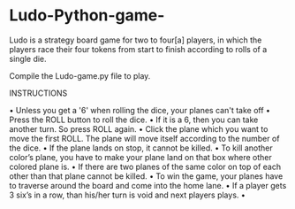 # Ludo-Python-game-
Ludo is a strategy board game for two to four[a] players, in which the players race their four tokens from start to finish according to rolls of a single die.


Compile the Ludo-game.py file to play.

INSTRUCTIONS

•	Unless you get a '6' when rolling the dice, your planes can't take off
•	Press the ROLL button to roll the dice.
•	If it is a 6, then you can take another turn. So press ROLL again.
•	Click the plane which you want to move the first ROLL. The plane will move itself according to the number of the dice.
•	If the plane lands on stop, it cannot be killed.
•	To kill another color’s plane, you have to make your plane land on that box where other colored plane is.
•	If there are two planes of the same color on top of each other than that plane cannot be killed.
•	To win the game, your planes have to traverse around the board and come into the home lane.
•	If a player gets 3 six’s in a row, than his/her turn is void and next players plays.
•	
